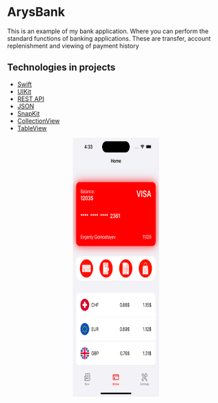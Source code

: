 

<!-- Заголовок проекта -->
<h1>ArysBank</h1>

<!-- Описание проекта -->
<p>This is an example of my bank application. Where you can perform the standard functions of banking applications. These are transfer, account replenishment and viewing of payment history</p>

<!-- Вставьте здесь скриншоты, демонстрирующие ваш проект, если есть -->

<!-- Содержание проекта -->
<h2>Technologies in projects</h2>
<ul>
    <li><a href="#component">Swift</a></li>
    <li><a href="#component">UIKit</a></li>
    <li><a href="#component">REST API</a></li>
    <li><a href="#component">JSON</a></li>
    <li><a href="#component">SnapKit</a></li>
    <li><a href="#component">CollectionView</a></li>
    <li><a href="#component">TableView</a></li>
</ul>

<p align="center">
  <img src="https://raw.githubusercontent.com/wiwka7292/arys-bank-app/main/image/mainImage.png" width="200" height="600">
</p>

